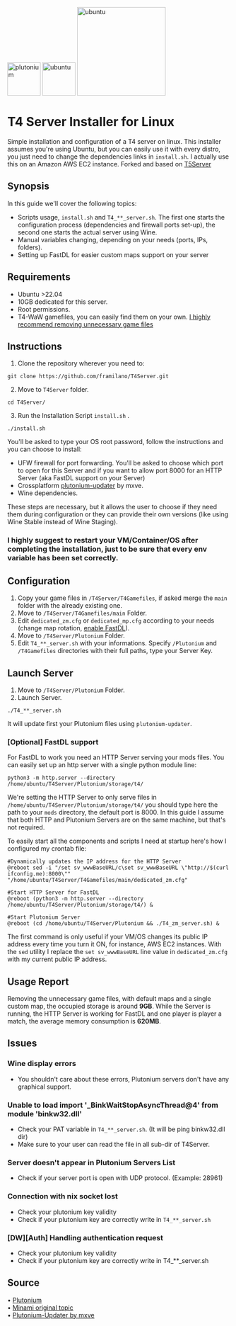 

<img src="https://pbs.twimg.com/profile_images/993278064883851265/QrvMbLC7_400x400.jpg" alt="plutonium" width="75"/> <img src="https://user-images.githubusercontent.com/28491164/204064220-d6c47ae9-ef1e-4a17-9b62-f084dc386416.png" alt="ubuntu" width="75"/> <img src="https://i.imgur.com/ylf2Uzh.png" alt="ubuntu" width="200"/> 


# T4 Server Installer for Linux
Simple installation and configuration of a T4 server on linux. This installer assumes you're using Ubuntu, but you can easily use it with every distro, you just need to change the dependencies links in `install.sh`. I actually use this on an Amazon AWS EC2 instance.
Forked and based on [T5Server](https://github.com/Sterbweise/T5Server)

## Synopsis
In this guide we'll cover the following topics:
- Scripts usage, `install.sh` and `T4_**_server.sh`. The first one starts the configuration process (dependencies and firewall ports set-up), the second one starts the actual server using Wine.
- Manual variables changing, depending on your needs (ports, IPs, folders).
- Setting up FastDL for easier custom maps support on your server

## Requirements
+ Ubuntu >22.04
+ 10GB dedicated for this server.
+ Root permissions.
+ T4-WaW gamefiles, you can easily find them on your own. [I highly recommend removing unnecessary game files](https://plutonium.pw/docs/server/t4/setting-up-a-server/#4-optional-slimming-down-server-directory)

## Instructions
1. Clone the repository wherever you need to: 
```shell 
git clone https://github.com/framilano/T4Server.git
```
2. Move to `T4Server` folder.
```shell
cd T4Server/
```
3. Run the Installation Script `install.sh` .
```shell
./install.sh
```

You'll be asked to type your OS root password, follow the instructions and you can choose to install:
- UFW firewall for port forwarding. You'll be asked to choose which port to open for this Server and if you want to allow port 8000 for an HTTP Server (aka FastDL support on your Server)
- Crossplatform [plutonium-updater](https://github.com/mxve/plutonium-updater.rs) by mxve.
- Wine dependencies.

These steps are necessary, but it allows the user to choose if they need them during configuration or they can provide their own versions (like using Wine Stable instead of Wine Staging).

### I highly suggest to restart your VM/Container/OS after completing the installation, just to be sure that every env variable has been set correctly.

## Configuration
1. Copy your game files in `/T4Server/T4Gamefiles`, if asked merge the `main` folder with the already existing one.
2. Move to `/T4Server/T4Gamefiles/main` Folder.
3. Edit `dedicated_zm.cfg` or `dedicated_mp.cfg` according to your needs (change map rotation, [enable FastDL](https://plutonium.pw/docs/server/t4/fastdl/)).
4. Move to `/T4Server/Plutonium` Folder.
5. Edit `T4_**_server.sh` with your informations. Specify `/Plutonium` and `/T4Gamefiles` directories with their full paths, type your Server Key.

## Launch Server
1. Move to `/T4Server/Plutonium` Folder.
2. Launch Server. 
```shell
./T4_**_server.sh
```

It will update first your Plutonium files using `plutonium-updater`.

### [Optional] FastDL support 
For FastDL to work you need an HTTP Server serving your mods files. You can easily set up an http server with a single python module line:
```shell
python3 -m http.server --directory /home/ubuntu/T4Server/Plutonium/storage/t4/
```
We're setting the HTTP Server to only serve files in `/home/ubuntu/T4Server/Plutonium/storage/t4/` you should type here the path to your `mods` directory, the default port is 8000.
In this guide I assume that both HTTP and Plutonium Servers are on the same machine, but that's not required.

To easily start all the components and scripts I need at startup here's how I configured my crontab file:
```shell
#Dynamically updates the IP address for the HTTP Server
@reboot sed -i "/set sv_wwwBaseURL/c\set sv_wwwBaseURL \"http://$(curl ifconfig.me):8000\"" "/home/ubuntu/T4Server/T4Gamefiles/main/dedicated_zm.cfg"

#Start HTTP Server for FastDL
@reboot (python3 -m http.server --directory /home/ubuntu/T4Server/Plutonium/storage/t4/) &

#Start Plutonium Server
@reboot (cd /home/ubuntu/T4Server/Plutonium && ./T4_zm_server.sh) &
```

The first command is only useful if your VM/OS changes its public IP address every time you turn it ON, for instance, AWS EC2 instances. 
With the `sed` utility I replace the `set sv_wwwBaseURL` line value in `dedicated_zm.cfg` with my current public IP address. 

## Usage Report
Removing the unnecessary game files, with default maps and a single custom map, the occupied storage is around **9GB**.
While the Server is running, the HTTP Server is working for FastDL and one player is player a match, the average memory consumption is **620MB**.

## Issues
### Wine display errors
   + You shouldn't care about these errors, Plutonium servers don't have any graphical support.

### Unable to load import '_BinkWaitStopAsyncThread@4' from module 'binkw32.dll'
   + Check your PAT variable in `T4_**_server.sh`. (It will be ping binkw32.dll dir)
   + Make sure to your user can read the file in all sub-dir of T4Server.

### Server doesn't appear in Plutonium Servers List
   + Check if your server port is open with UDP protocol. (Example: 28961)

### Connection with nix socket lost
   + Check your plutonium key validity
   + Check if your plutonium key are correctly write in `T4_**_server.sh`

### [DW][Auth] Handling authentication request
   + Check your plutonium key validity
   + Check if your plutonium key are correctly write in T4_**_server.sh

## Source
• [Plutonium](https://plutonium.pw) <br>
• [Minami original topic](https://forum.plutonium.pw/topic/23683/guide-debian-t5-server-on-linux-vps-dedicated-server) <br>
• [Plutonium-Updater by mxve](https://github.com/mxve/plutonium-updater.rs)
